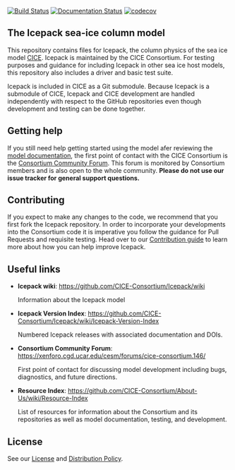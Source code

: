 [![Build Status](https://travis-ci.org/CICE-Consortium/Icepack.svg?branch=master)](https://travis-ci.org/CICE-Consortium/Icepack)
[![Documentation Status](https://readthedocs.org/projects/cice-consortium-icepack/badge/?version=master)](http://cice-consortium-icepack.readthedocs.io/en/master/?badge=master)
[![codecov](https://codecov.io/gh/CICE-Consortium/Icepack/branch/master/graph/badge.svg)](https://codecov.io/gh/CICE-Consortium/Icepack)

## The Icepack sea-ice column model
This repository contains files for Icepack, the column physics of the sea ice model [CICE][cice]. Icepack is maintained by the CICE Consortium.  For testing purposes and guidance for including Icepack in other sea ice host models, this repository also includes a driver and basic test suite.   

Icepack is included in CICE as a Git submodule.  Because Icepack is a submodule of CICE, Icepack and CICE development are handled independently with respect to the GitHub repositories even though development and testing can be done together.

[cice]: https://github.com/CICE-Consortium/CICE

## Getting help
If you still need help getting started using the model afer reviewing the [model documentation][doc-resources], the first point of contact with the CICE Consortium is the [Consortium Community Forum][forum]. This forum is monitored by Consortium members and is also open to the whole community. **Please do not use our issue tracker for general support questions.**

[doc-resources]: https://github.com/CICE-Consortium/About-Us/wiki/Resource-Index#model-documentation
[doc-running]: https://cice-consortium-icepack.readthedocs.io/en/master/user_guide/ug_running.html
[forum]: https://xenforo.cgd.ucar.edu/cesm/forums/cice-consortium.146/

## Contributing
If you expect to make any changes to the code, we recommend that you first fork the Icepack repository.
In order to incorporate your developments into the Consortium code it is imperative you follow the guidance for Pull Requests and requisite testing.
Head over to our [Contribution guide][contributing] to learn more about how you can help improve Icepack.

[contributing]: https://github.com/CICE-Consortium/About-Us/wiki/Contributing

## Useful links
* **Icepack wiki**: https://github.com/CICE-Consortium/Icepack/wiki

   Information about the Icepack model

* **Icepack Version Index**: https://github.com/CICE-Consortium/Icepack/wiki/Icepack-Version-Index

   Numbered Icepack releases with associated documentation and DOIs. 
   
* **Consortium Community Forum**: https://xenforo.cgd.ucar.edu/cesm/forums/cice-consortium.146/
   
   First point of contact for discussing model development including bugs, diagnostics, and future directions.   

* **Resource Index**: https://github.com/CICE-Consortium/About-Us/wiki/Resource-Index

   List of resources for information about the Consortium and its repositories as well as model documentation, testing, and development.

## License
See our [License](License.pdf) and [Distribution Policy](DistributionPolicy.pdf).
